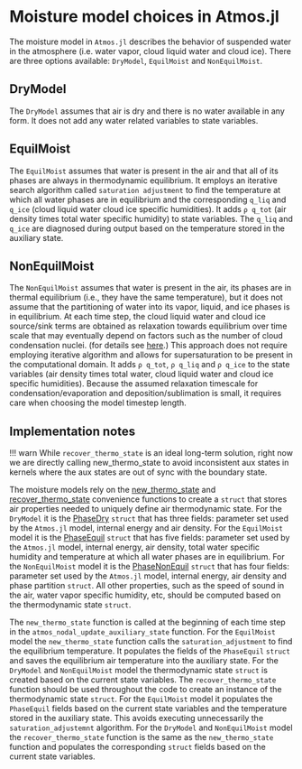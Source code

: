 # Moisture model choices in Atmos.jl

The moisture model in `Atmos.jl` describes the behavior
  of suspended water in the atmosphere (i.e. water vapor,
  cloud liquid water and cloud ice).
There are three options available: `DryModel`, `EquilMoist` and `NonEquilMoist`.


## DryModel

The `DryModel` assumes that air is dry and there is no water available
  in any form.
It does not add any water related variables to state variables.


## EquilMoist

The `EquilMoist` assumes that water is present in the air and that
  all of its phases are always in thermodynamic equilibrium.
It employs an iterative search algorithm called `saturation adjustment` to find
  the temperature at which all water phases are in equilibrium
  and the corresponding `q_liq` and `q_ice`
  (cloud liquid water cloud ice specific humidities).
It adds `ρ q_tot` (air density times total water specific humidity)
   to state variables.
The `q_liq` and `q_ice` are diagnosed during output based on the temperature
  stored in the auxiliary state.


## NonEquilMoist

The `NonEquilMoist` assumes that water is present in the air,
  its phases are in thermal equilibrium (i.e., they have the same temperature),
  but it does not assume that the partitioning of water
  into its vapor, liquid, and ice phases is in equilibrium.
At each time step, the cloud liquid water and cloud ice source/sink terms
  are obtained as relaxation towards equilibrium over time scale
  that may eventually depend on factors such as the number of cloud condensation nuclei.
  (for details see [here](https://clima.github.io/CloudMicrophysics.jl/dev/Microphysics_1M/#Cloud-water-condensation/evaporation).)
This approach does not require employing iterative algorithm and
  allows for supersaturation to be present in the computational domain.
It adds `ρ q_tot`, `ρ q_liq` and `ρ q_ice` to the state variables
  (air density times total water, cloud liquid water and cloud ice specific humidities).
Because the assumed relaxation timescale for condensation/evaporation and
  deposition/sublimation is small, it requires care when choosing the
  model timestep length.


## Implementation notes

!!! warn
    While `recover_thermo_state` is an ideal long-term solution,
    right now we are directly calling new_thermo_state to avoid
    inconsistent aux states in kernels where the aux states are
    out of sync with the boundary state.

The moisture models rely on the
  [new\_thermo\_state](https://clima.github.io/ClimateMachine.jl/latest/APIs/Atmos/AtmosModel/#ClimateMachine.Atmos.new_thermo_state)
  and
  [recover\_thermo\_state](https://clima.github.io/ClimateMachine.jl/latest/APIs/Atmos/AtmosModel/#ClimateMachine.Atmos.recover_thermo_state)
  convenience functions to create a `struct` that stores
  air properties needed to uniquely define air thermodynamic state.
For the `DryModel` it is the
  [PhaseDry](https://clima.github.io/Thermodynamics.jl/dev/API/#Thermodynamics.PhaseDry)
  `struct` that has three fields:
  parameter set used by the `Atmos.jl` model, internal energy and air density.
For the `EquilMoist` model it is the
  [PhaseEquil](https://clima.github.io/Thermodynamics.jl/dev/API/#Thermodynamics.PhaseEquil)
  `struct` that has five fields:
  parameter set used by the `Atmos.jl` model, internal energy, air density,
  total water specific humidity and temperature at which all water phases
  are in equilibrium.
For the `NonEquilMoist` model it is the
  [PhaseNonEquil](https://clima.github.io/Thermodynamics.jl/dev/API/#Thermodynamics.PhaseNonEquil)
  `struct` that has four fields:
  parameter set used by the `Atmos.jl` model, internal energy,
  air density and phase partition `struct`.
All other properties, such as the speed of sound in the air,
  water vapor specific humidity,
  etc, should be computed based on the thermodynamic state `struct`.

The `new_thermo_state` function is called at the beginning of each time step
  in the `atmos_nodal_update_auxiliary_state` function.
For the `EquilMoist` model the `new_thermo_state` function calls
  the `saturation_adjustment` to find the equilibrium temperature.
It populates the fields of the `PhaseEquil` `struct`
  and saves the equilibrium air temperature into the auxiliary state.
For the `DryModel` and `NonEquilMoist` model the thermodynamic state `struct`
  is created based on the current state variables.
The `recover_thermo_state` function should be used throughout the code to create
  an instance of the thermodynamic state `struct`.
For the `EquilMoist` model it populates the `PhaseEquil` fields based on the
  current state variables and the temperature stored in the auxiliary state.
This avoids executing unnecessarily the `saturation_adjustemnt` algorithm.
For the `DryModel` and `NonEquilMoist` model the `recover_thermo_state`
  function is the same as the `new_thermo_state` function
  and populates the corresponding `struct` fields based on
  the current state variables.
